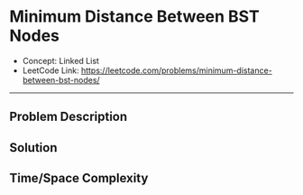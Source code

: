 # Minimum Distance Between BST Nodes

- Concept: Linked List
- LeetCode Link: https://leetcode.com/problems/minimum-distance-between-bst-nodes/

---

## Problem Description

## Solution

## Time/Space Complexity


